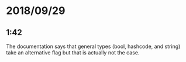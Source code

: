 # 2018/09/29

## 1:42

The documentation says that general types (bool, hashcode, and string) take
an alternative flag but that is actually not the case.
